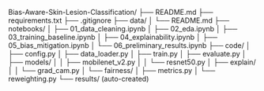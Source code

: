 Bias-Aware-Skin-Lesion-Classification/
├── README.md
├── requirements.txt
├── .gitignore
├── data/
│   └── README.md
├── notebooks/
│   ├── 01_data_cleaning.ipynb
│   ├── 02_eda.ipynb
│   ├── 03_training_baseline.ipynb
│   ├── 04_explainability.ipynb
│   ├── 05_bias_mitigation.ipynb
│   └── 06_preliminary_results.ipynb
├── code/
│   ├── config.py
│   ├── data_loader.py
│   ├── train.py
│   ├── evaluate.py
│   ├── models/
│   │   ├── mobilenet_v2.py
│   │   └── resnet50.py
│   ├── explain/
│   │   └── grad_cam.py
│   └── fairness/
│       ├── metrics.py
│       └── reweighting.py
└── results/            (auto-created)
